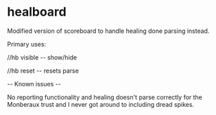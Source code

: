 # healboard
Modified version of scoreboard to handle healing done parsing instead.

Primary uses:

//hb visible -- show/hide

//hb reset   -- resets parse


-- Known issues --

No reporting functionality and healing doesn't parse correctly for the Monberaux trust and I never got around to including dread spikes.

